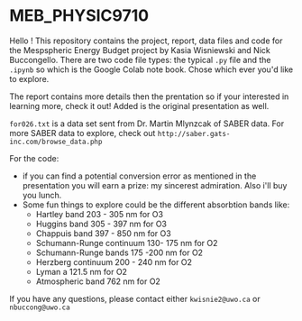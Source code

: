 # MEB_PHYSIC9710

Hello ! 
This repository contains the project, report, data files and code for the Mespspheric Energy Budget project by Kasia Wisniewski and Nick Buccongello. There are two code file types: the typical `.py` file and the `.ipynb` so which is the Google Colab note book. Chose which ever you'd like to explore. 

The report contains more details then the prentation so if your interested in learning more, check it out!
Added is the original presentation as well. 

`for026.txt` is a data set sent from Dr. Martin Mlynzcak of SABER data. For more SABER data to explore, check out `http://saber.gats-inc.com/browse_data.php`

For the code:
- if you can find a potential conversion error as mentioned in the presentation you will earn a prize: my sincerest admiration. Also i'll buy you lunch. 
- Some fun things to explore could be the different absorbtion bands like:
    - Hartley band 203 - 305 nm for O3
    - Huggins band 305 - 397 nm for O3
    - Chappuis band 397 - 850 nm for O3
    - Schumann-Runge continuum 130- 175 nm for O2
    - Schumann-Runge bands 175 -200 nm for O2
    - Herzberg continuum 200 - 240 nm for O2
    - Lyman a 121.5 nm for O2
    - Atmospheric band 762 nm for O2


If you have any questions, please contact either `kwisnie2@uwo.ca` or `nbuccong@uwo.ca`
